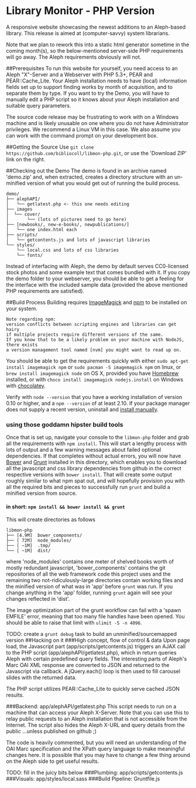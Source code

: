 # Library Monitor - PHP Version
A responsive website showcasing the newest additions to an Aleph-based library.
This release is aimed at (computer-savvy) system librarians.

Note that we plan to rework this into a static html generator sometime in the
coming month(s), so the below-mentioned server-side PHP requirements will go
away. The Aleph requirements obviously will not.

##Prerequisites
To run this website for yourself, you need access to an Aleph "X"-Server and
a Webserver with PHP 5.3+, PEAR and PEAR::Cache_Lite. Your Aleph installation
needs to have (local) information fields set up to support finding works by
month of acquisition, and to separate them by type. If you want to try the
Demo, you will have to manually edit a PHP script so it knows about your Aleph
installation and suitable query parameters.

The source code release may be frustrating to work with on a Windows machine
and is likely unusable on one where you do not have Administrator privileges.
We recommend a Linux VM in this case. We also assume you can work with
the command prompt on your development box.

##Getting the Source
Use `git clone https://github.com/bibliocoll/libmon-php.git`, or use the
'Download ZIP' link on the right.

##Checking out the Demo
The demo is found in an archive named 'demo.zip' and, when extracted, creates
a directory structure with an un-minified version of what you would get out of
running the build process.

```
demo/
├── alephAPI/
│   └── getlatest.php <- this one needs editing
├── images
│  └── cover/
│       └── (lots of pictures need to go here)
├── [newbooks/, new-e-books/, newpublications/]
│   └── one index.html each
├── scripts/
│   └── getcontents.js and lots of javascript libraries
└── styles/
    └── local.css and lots of css libraries
    └── fonts/
```

Instead of interfacing with Aleph, the demo by default serves CC0-licensed
stock photos and some example text that comes bundled with it.
If you copy the demo folder to your webserver, you should be able to get a
feeling for the interface with the included sample data (provided the above 
mentioned PHP requirements are satisfied).

##Build Process
Building requires [ImageMagick] and [npm] to be installed on your system.

```
Note regarding npm:
version conflicts between scripting engines and libraries can get hairy
if multiple projects require different versions of the same.
If you know that to be a likely problem on your machine with NodeJS, there exists
a version management tool named [nvm] you might want to read up on.
```

You should be able to get the requirements quickly with either
`sudo apt-get install imagemagick npm` or `sudo pacman -S imagemagick npm` on
linux, or `brew install imagemagick node` on OS X, provided you have
[Homebrew] installed, or with `choco install imagemagick nodejs.install` on
Windows with [chocolatey].

Verify with `node --version` that you have a working installation of version
0.10 or higher, and a `npm --version` of at least 2.10.
If your package manager does not supply a recent version, uninstall and
[install manually].

### using those goddamn hipster build tools
Once that is set up, navigate your console to the `libmon-php` folder and grab
all the requirements with `npm install`. This will start a lengthy process with
lots of output and a few warning messages about failed optional dependencies.
If that completes without actual errors, you will now have [Bower] and [Grunt]
installed in this directory, which enables you to download all the
javascript and css library dependencies from github in the correct respective
versions with `bower install`. That will create some output roughly similar to
what npm spat out, and will hopefully provision you with all the required bits
and pieces to successfully run `grunt` and build a minified version from
source.
#### in short: `npm install && bower install && grunt`

This will create directories as follows
```
libmon-php
├── [4.9M]  bower_components/
├── [ 72M]  node_modules/
├── [ ~1M]  .tmp/
└── [ ~1M]  dist/
```
where 'node_modules' contains one meter of shelved books worth of mostly
redundant javascript, 'bower_components' contains the git repositories of
all the web framework code this project uses and the remaining two
not-ridiculously-large directories contain working files and the minified
version of what was in 'app' before `grunt` was run.
If you change anything in the 'app' folder, running `grunt` again will see
your changes reflected in 'dist'.

The image optimization part of the grunt workflow can fail with a 'spawn EMFILE'
error, meaning that too many file handles have been opened. You should be able
to raise that limit with `ulimit -S -n 4096`.

TODO: create a `grunt debug` task to build an unminified/sourcemapped version
##Hacking on it
###High concept, flow of control & data
Upon page load, the Javascript part (app/scripts/getcontents.js) triggers an
AJAX call to the PHP script (app/alephAPI/getlatest.php), which in return
queries Aleph with certain predefined query fields. The interesting parts of
Aleph's Marc OAI XML response are converted to JSON and returned to the
Javascript via callback. A jQuery.each() loop is then used to fill carousel
slides with the returned data.

The PHP script utilizes PEAR::Cache_Lite to quickly serve cached JSON results.

###Backend: app/alephAPI/getlatest.php
This script needs to run on a machine that can access your Aleph X-Server.
Note that you can use this to relay public requests to an Aleph installation
that is not accessible from the Internet. The script also hides the Aleph X-URL
and query details from the public ...unless published on github ;)

The code is heavily commented, but you will need an understanding of the
OAI Marc specification and the XPath query language to make meaningful
changes here. It is possible that you may have to change a few thing around
on the Aleph side to get useful results.

TODO: fill in the juicy bits below
###Plumbing: app/scripts/getcontents.js
###Visuals: app/styles/local.sass
###Build Pipeline: Gruntfile.js


[ImageMagick]: http://www.imagemagick.org/script/index.php
[npm]: https://www.npmjs.com/
[Homebrew]: http://brew.sh/
[chocolatey]: https://chocolatey.org/
[nvm]: https://github.com/creationix/nvm
[install manually]: https://nodejs.org/download/
[Bower]: http://bower.io
[Grunt]: http://gruntjs.com
